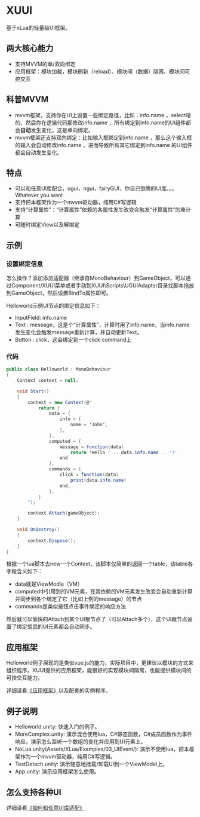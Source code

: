 # XUUI

基于xLua的轻量级UI框架。

## 两大核心能力

* 支持MVVM的单/双向绑定
* 应用框架：模块加载，模块刷新（reload）、模块间（数据）隔离、模块间可控交互

## 科普MVVM

* mvvm框架，支持你在UI上设置一些绑定路径，比如：info.name ，select啥的，然后你在逻辑代码那修改info.name ，所有绑定到info.name的UI组件都会**自动**发生变化，这是单向绑定。
* mvvm框架还支持双向绑定：比如输入框绑定到info.name ，那么这个输入框的输入会自动修改info.name ，进而导致所有其它绑定到info.name 的UI组件都会自动发生变化。

## 特点

* 可以和任意UI库配合，ugui，ngui，fairyGUI，你自己倒腾的UI库。。。Whatever you want
* 支持把本框架作为一个mvvm驱动器，纯用C#写逻辑
* 支持“计算属性”：“计算属性”依赖的各属性发生改变会触发“计算属性”的重计算
* 可随时绑定View以及解绑定

## 示例

### 设置绑定信息

怎么操作？添加添加适配器（继承自MonoBehaviour）到GameObject，可以通过Component/XUUI菜单或者手动到XUUI\Scripts\UGUIAdapter目录找脚本拖放到GameObject，然后设置BindTo属性即可。

Helloworld示例UI节点的绑定信息如下：

* InputField: info.name
* Text      : message，这是个“计算属性”，计算时用了info.name，当info.name发生变化会触发message重新计算，并自动更新Text。
* Button    : click，这会绑定到一个click command上

### 代码

~~~csharp
public class Helloworld : MonoBehaviour
{
    Context context = null;

    void Start()
    {
        context = new Context(@"
            return {
                data = {
                    info = {
                        name = 'John',
                    },
                },
                computed = {
                    message = function(data)
                        return 'Hello ' .. data.info.name .. '!'
                    end
                },
                commands = {
                    click = function(data)
                        print(data.info.name)
                    end,
                },
            }
        ");

        context.Attach(gameObject);
    }

    void OnDestroy()
    {
        context.Dispose();
    }
}
~~~

根据一个lua脚本去new一个Context，该脚本仅简单的返回一个table，该table各字段含义如下：

* data就是ViewModle（VM）
* computed中引用到的VM元素，在其依赖的VM元素发生改变会自动重新计算并同步到各个绑定了它（比如上例的message）的节点
* commands是类似按钮点击事件绑定的响应方法

然后就可以愉快的Attach到某个UI根节点了（可以Attach多个），这个UI跟节点设置了绑定信息的UI元素都会自动同步。

## 应用框架

Helloworld例子展现的是类似vue.js的能力，实际项目中，更建议以模块的方式来组织程序。XUUI提供的应用框架，能很好的实现模块间隔离，也能提供模块间的可控交互能力。

详细请看[《应用框架》](Docs/App.md)以及配套的实例程序。

## 例子说明

* Helloworld.unity: 快速入门的例子。
* MoreComplex.unity: 演示混合使用lua，C#静态函数，C#成员函数作为事件响应，演示怎么监听一个数组的变化并应用到UI元素上。
* NoLua.unity(Assets/XLua/Examples/03_UIEvent/): 演示不使用lua，把本框架作为一个mvvm驱动器，纯用C#写逻辑。
* TestDetach.unity: 演示随意地挂载/卸载UI到一个ViewModel上。
* App.unity: 演示应用框架怎么使用。

## 怎么支持各种UI

详细请看[《如何和任意UI库适配》](Docs/GuiAdapter.md)

